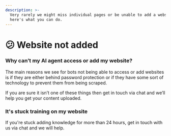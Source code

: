 ```yaml
---
description: >-
  Very rarely we might miss individual pages or be unable to add a website,
  here's what you can do.
---
```


# 😕 Website not added

### Why can’t my AI agent access or add my website?

The main reasons we see for bots not being able to access or add websites is if they are either behind password protection or if they have some sort of technology to prevent them from being scraped.&#x20;

If you are sure it isn’t one of these things then get in touch via chat and we’ll help you get your content uploaded.

### It's stuck training on my website

If you're stuck adding knowledge for more than 24 hours, get in touch with us via chat and we will help.
